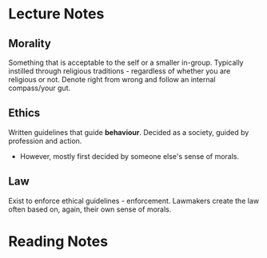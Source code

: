 # Lecture Notes
## Morality
Something that is acceptable to the self or a smaller in-group.
Typically instilled through religious traditions - regardless of whether you are religious or not. 
Denote right from wrong and follow an internal compass/your gut.
## Ethics
Written guidelines that guide **behaviour**.
Decided as a society, guided by profession and action. 
- However, mostly first decided by someone else's sense of morals. 
## Law
Exist to enforce ethical guidelines - enforcement. 
Lawmakers create the law often based on, again, their own sense of morals. 
# Reading Notes